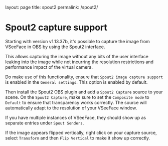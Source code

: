 layout: page
title: spout2
permalink: /spout2/

# Spout2 capture support

Starting with version v1.13.37b, it's possible to capture the image from VSeeFace in OBS by using the Spout2 interface.

This allows capturing the image without any bits of the user interface leaking into the image while not incurring the resolution restrictions and performance impact of the virtual camera.

Do make use of this functionality, ensure that `Spout2 image capture support` is enabled in the `General settings`. This option is enabled by default.

Then install the Spout2 OBS plugin and add a `Spout2 Capture` source to your scene. On the `Spout2 Capture`, make sure to set the `Composite mode` to `Default` to ensure that transparency works correctly. The source will automatically adapt to the resolution of your VSeeFace window.

If you have multiple instances of VSeeFace, they should show up as separate entries under `Spout Senders`.

If the image appears flipped vertically, right click on your capture source, select `Transform` and then `Flip Vertical` to make it show up correctly.
